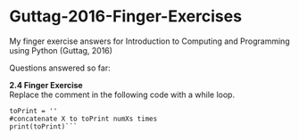 # Guttag-2016-Finger-Exercises

My finger exercise answers for Introduction to Computing and Programming using Python (Guttag, 2016)

Questions answered so far:

<b>2.4 Finger Exercise<br /></b>
Replace the comment in the following code with a while loop.
```numXs = int(input('How many times should I print the letter X? '))
toPrint = ''
#concatenate X to toPrint numXs times
print(toPrint)```
